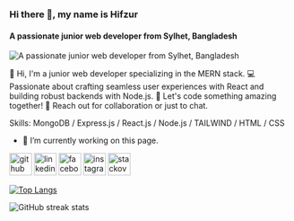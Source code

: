 ### Hi there 👋, my name is Hifzur
#### A passionate junior web developer from Sylhet, Bangladesh
![A passionate junior web developer from Sylhet, Bangladesh](https://media.licdn.com/dms/image/C5616AQFNvSJokZIugQ/profile-displaybackgroundimage-shrink_350_1400/0/1601365925495?e=1707350400&v=beta&t=FGsuJA1YZjxuBtFTJSTjZxd6m0y6cypXwF9Bz6SF5aM)

👋 Hi, I'm a junior web developer specializing in the MERN stack. 💻 Passionate about crafting seamless user experiences with React and building robust backends with Node.js. 🚀 Let's code something amazing together! 💬 Reach out for collaboration or just to chat.

Skills: MongoDB / Express.js / React.js / Node.js / TAILWIND / HTML / CSS

- 🔭 I’m currently working on this page. 


[<img src='https://cdn.jsdelivr.net/npm/simple-icons@3.0.1/icons/github.svg' alt='github' height='40'>](https://github.com/hifzurmax)  [<img src='https://cdn.jsdelivr.net/npm/simple-icons@3.0.1/icons/linkedin.svg' alt='linkedin' height='40'>](https://www.linkedin.com/in/hifzurmax/)  [<img src='https://cdn.jsdelivr.net/npm/simple-icons@3.0.1/icons/facebook.svg' alt='facebook' height='40'>](https://www.facebook.com/hifzurmax)  [<img src='https://cdn.jsdelivr.net/npm/simple-icons@3.0.1/icons/instagram.svg' alt='instagram' height='40'>](https://www.instagram.com/hifzurmax/)  [<img src='https://cdn.jsdelivr.net/npm/simple-icons@3.0.1/icons/stackoverflow.svg' alt='stackoverflow' height='40'>](https://stackoverflow.com/users/hifzurmax)  

[![Top Langs](https://github-readme-stats.vercel.app/api/top-langs/?username=hifzurmax)](https://github.com/anuraghazra/github-readme-stats)

![GitHub streak stats](https://streak-stats.demolab.com/?user=hifzurmax)  

